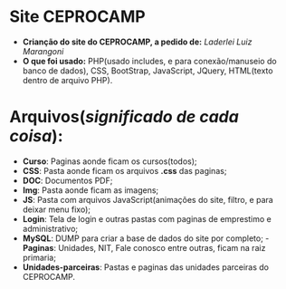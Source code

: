 # Site CEPROCAMP

- **Crianção do site do CEPROCAMP, a pedido de:** *Laderlei Luiz Marangoni*
- **O que foi usado:** PHP(usado includes, e para conexão/manuseio do banco de dados), CSS, BootStrap, JavaScript, JQuery, HTML(texto dentro de arquivo PHP).

# Arquivos(*significado de cada coisa*):
- **Curso**: Paginas aonde ficam os cursos(todos);
- **CSS**: Pasta aonde ficam os arquivos **.css** das paginas;
- **DOC**: Documentos PDF;
- **Img**: Pasta aonde ficam as imagens;
- **JS**: Pasta com arquivos JavaScript(animações do site, filtro, e para deixar menu fixo);
- **Login**: Tela de login e outras pastas com paginas de emprestimo e administrativo;
- **MySQL**: DUMP para criar a base de dados do site por completo;
-**Paginas**: Unidades, NIT, Fale conosco entre outras, ficam na raiz primaria;
- **Unidades-parceiras**: Pastas e paginas das unidades parceiras do CEPROCAMP.
